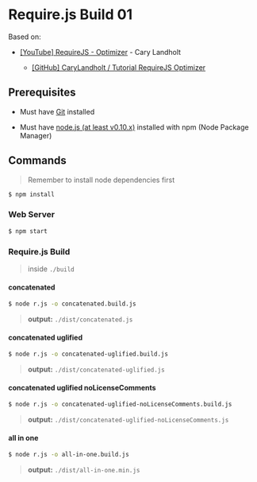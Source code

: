 # Require.js Build 01

Based on:

* [[YouTube] RequireJS - Optimizer](https://www.youtube.com/watch?v=m6VNhqKDM4E) - Cary Landholt

  * [[GitHub] CaryLandholt / Tutorial RequireJS Optimizer](https://github.com/CaryLandholt/Tutorial-RequireJS-Optimizer)


## Prerequisites

* Must have [Git](http://git-scm.com/) installed

* Must have [node.js (at least v0.10.x)](http://nodejs.org/) installed with npm (Node Package Manager)

## Commands

> Remember to install node dependencies first

```bash
$ npm install
```

### Web Server

```bash
$ npm start
```

### Require.js Build

> inside `./build`

#### concatenated

```bash
$ node r.js -o concatenated.build.js
```

> **output:** `./dist/concatenated.js`

#### concatenated uglified

```bash
$ node r.js -o concatenated-uglified.build.js
```

> **output:** `./dist/concatenated-uglified.js`

#### concatenated uglified noLicenseComments

```bash
$ node r.js -o concatenated-uglified-noLicenseComments.build.js
```

> **output:** `./dist/concatenated-uglified-noLicenseComments.js`

#### all in one

```bash
$ node r.js -o all-in-one.build.js
```

> **output:** `./dist/all-in-one.min.js`

